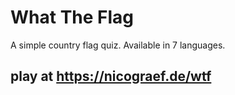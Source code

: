 # What The Flag

A simple country flag quiz. Available in 7 languages.

## play at https://nicograef.de/wtf
